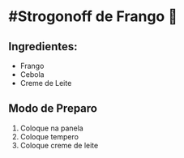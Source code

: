 # #Strogonoff de Frango :chicken:

## Ingredientes:

* Frango
* Cebola
* Creme de Leite

## Modo de Preparo

1. Coloque na panela
2. Coloque tempero
3. Coloque creme de leite















